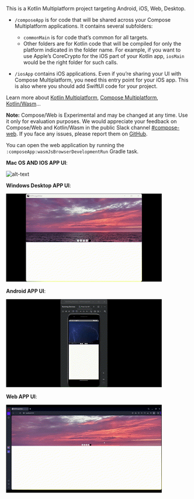 This is a Kotlin Multiplatform project targeting Android, iOS, Web, Desktop.

* `/composeApp` is for code that will be shared across your Compose Multiplatform applications.
  It contains several subfolders:
  - `commonMain` is for code that’s common for all targets.
  - Other folders are for Kotlin code that will be compiled for only the platform indicated in the folder name.
    For example, if you want to use Apple’s CoreCrypto for the iOS part of your Kotlin app,
    `iosMain` would be the right folder for such calls.

* `/iosApp` contains iOS applications. Even if you’re sharing your UI with Compose Multiplatform, 
  you need this entry point for your iOS app. This is also where you should add SwiftUI code for your project.


Learn more about [Kotlin Multiplatform](https://www.jetbrains.com/help/kotlin-multiplatform-dev/get-started.html),
[Compose Multiplatform](https://github.com/JetBrains/compose-multiplatform/#compose-multiplatform),
[Kotlin/Wasm](https://kotl.in/wasm/)…

**Note:** Compose/Web is Experimental and may be changed at any time. Use it only for evaluation purposes.
We would appreciate your feedback on Compose/Web and Kotlin/Wasm in the public Slack channel [#compose-web](https://slack-chats.kotlinlang.org/c/compose-web).
If you face any issues, please report them on [GitHub](https://github.com/JetBrains/compose-multiplatform/issues).

You can open the web application by running the `:composeApp:wasmJsBrowserDevelopmentRun` Gradle task.

**Mac OS AND IOS APP UI**:

![alt-text](https://github.com/DaaniDev/KMP_Image_Slider/blob/master/gif/mac_ios.gif)

**Windows Desktop APP UI**:

![alt-text](https://github.com/DaaniDev/KMP_Image_Slider/blob/master/gif/desktopApp.gif)

**Android APP UI**:

![alt-text](https://github.com/DaaniDev/KMP_Image_Slider/blob/master/gif/androidApp.gif)

**Web APP UI**:

![alt-text](https://github.com/DaaniDev/KMP_Image_Slider/blob/master/gif/webApp.gif)

